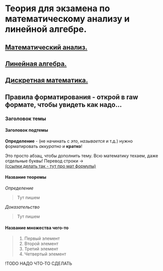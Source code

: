<!-- ПРЕДУПРЕЖДАЮ!!! НА ВИКИ МОЖЕТ БЫТЬ КИБЕР-ТЕРРОРИСТ! -->

# Теория для экзамена по математическому анализу и линейной алгебре.
## [Математический анализ.](MatAn.md)
## [Линейная алгебра.](LinAl.md)
## [Дискретная математика.](DisMa.md)

## Правила форматирования - открой в raw формате, чтобы увидеть как надо...

### Заголовок темы

#### Заголовок подтемы

**Определение** - (не начинать с *это*, *называется* и т.д.) нужно форматировать *аккуратно* и **кратко**!

Это просто абзац, чтобы дополнить тему. Всю математику техаем, даже отдельные буквы! Перевод строки -> <br/>
[(ссылки делать так - тут про мат формулы)](https://docs.github.com/en/get-started/writing-on-github/working-with-advanced-formatting/writing-mathematical-expressions)

#### Название теоремы
*Определение*
> Тут пишем

*Доказательство*
> Тут пишем

#### Название множества чего-то
> 1. Первый элемент
> 2. Второй элемент
> 3. Третий элемент
> 4. Четвертый элемент

!TODO НАДО ЧТО-ТО СДЕЛАТЬ
